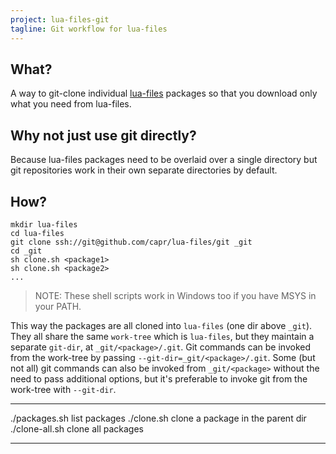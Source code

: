```yaml
---
project: lua-files-git
tagline: Git workflow for lua-files
---
```


## What?

A way to git-clone individual [lua-files](lua-files.html) packages so that
you download only what you need from lua-files.

## Why not just use git directly?

Because lua-files packages need to be overlaid over a single directory
but git repositories work in their own separate directories by default.

## How?

	mkdir lua-files
	cd lua-files
	git clone ssh://git@github.com/capr/lua-files/git _git
	cd _git
	sh clone.sh <package1>
	sh clone.sh <package2>
	...

> NOTE: These shell scripts work in Windows too if you have MSYS in your PATH.

This way the packages are all cloned into `lua-files` (one dir above `_git`).
They all share the same `work-tree` which is `lua-files`,
but they maintain a separate `git-dir`, at `_git/<package>/.git`.
Git commands can be invoked from the work-tree by passing `--git-dir=_git/<package>/.git`.
Some (but not all) git commands can also be invoked from `_git/<package>` without the need
to pass additional options, but it's preferable to invoke git from the work-tree with `--git-dir`.

--------------------------- ------------------------------------
./packages.sh               list packages
./clone.sh <package>        clone a package in the parent dir
./clone-all.sh              clone all packages
--------------------------- ------------------------------------

